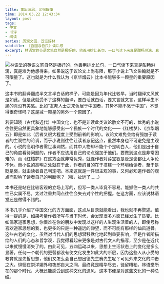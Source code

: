 ```yaml
---
title: 事出沉思，义归翰藻
time: 2014.03.22 12:43:34
layout: post
tags:
- 中文
- 书评
- 阅读
series: 历观文囿，泛览辞林
subtitle: 《吾国与吾民》读后感
excerpt: 林语堂的英语文笔自然是极好的，他善用排比长句，一口气读下来真是酣畅淋漓，真是难为他想得来。如果说这于议论文上尚有限，那于小说上飞文染翰就是不可限量了。这也就是为什么我认为《京华烟云》比本书能够多一颗星的重要原因了。 
---
```


<a href="http://book.douban.com/subject/3200831/" target="_blank"><img class="book-img" src="{{ site.url }}/img/loading.gif" data-src="http://img5.douban.com/lpic/s3259778.jpg" /></a>林语堂的英语文笔自然是极好的，他善用排比长句，一口气读下来真是酣畅淋漓，真是难为他想得来。如果说这于议论文上尚有限，那于小说上飞文染翰就是不可限量了。这也就是为什么我认为《京华烟云》比本书能够多一颗星的重要原因了。 

这本书的翻译翻成半文言半白话的样子，可能是因为年代比较早，当时翻译文风就是如此。但是我就受不了这样的翻译，要白话就白话，要文言就文言，这样半生不熟的真没有美感。比如“友邦人士之来侨居于中国者，其势不能不感于中国”，不觉得很奇怪吗？这是减一颗星的另外一个原因了。 

若要知晓（古代和近代）中国文化，也不是非读此类议论散文不可的，优秀的小说往往更自然更具象地能够感受出一个民族一个时代的文化——《红楼梦》、《京华烟云》即是如此（后者又很大程度上受到前者的影响）。议论文难免会给有强加于读者的主观性的论调，而于小说则往往让读者忘记这点，虽然本身也不可避免是主观的。小说的高明作者需世事洞然，而其中人物却不能个个是明白人，他们是出于自己的角度看待问题的，作者不应该用自己的论点强加于他们。要做到这点是非常困难的，而《红楼梦》在这方面就非常优秀，就连作者对薛宝钗是贬是褒都让人争论不休。而小说的高明之处就在于此，作者的目的在于搭建一个环境给读者，至于是贬是褒，就由读者自己判定吧。本来这就是一件很主观的事，又何必知道作者的观点而影响了读者自己的判断呢？（咦，扯远了……）

本书还是站在比较客观的立场上写的，但写一类人毕竟不容易。能抓住一类人的共性已实属不易，太过注重共同点往往会失去对个性的把握。在这方面，应该说林语堂还是做得不错的。 

本书几乎介绍了中国文化的方方面面，这点从目录就能看出，我也就不再赘述。值得一提的是，如果考量作者所写与当下时代，会发现很多方面已经发生了质变。比如儒家道家思想，你很难在你的朋友中发现以这样的人生观生活着的人，即使号称喜欢道家思想的我，也更多的只是一种遥远的仰望，而不可能有那样的仙风道骨。这些古老的文化，虽然对当代人们的思想潜移默化地起到重要影响，但是作者所描绘的人们的心态和哲学观，我觉得看起来更像是对古代文人的描写，至少是在近代以来就慢慢消失了的。由此可见，五四运动以来，思想上生活状态上的变化是多么显著。任何一个朝代的更替都没有使文化发生如此大的断层，因为这些人从小受的教育就是先哲思想，他们又怎么会自己想出德先生赛先生呢？可见外来文化的冲击之大。徘徊在崇洋媚外和夜郎自大之间，最终竟是精华尽去，徒留糟粕。林语堂所在的那个时代，大概还能感受到这种文化的遗风，这本书便是对这些文化的一种总结。
